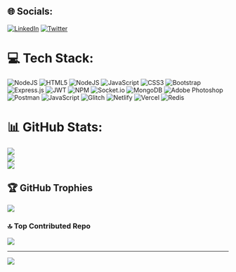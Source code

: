 
## 🌐 Socials:
[![LinkedIn](https://img.shields.io/badge/LinkedIn-%230077B5.svg?logo=linkedin&logoColor=white)](https://linkedin.com/in/saurabhkumarsah) [![Twitter](https://img.shields.io/badge/Twitter-%231DA1F2.svg?logo=Twitter&logoColor=white)](https://twitter.com/saurabhksah) 

# 💻 Tech Stack:
![NodeJS](https://img.shields.io/badge/node.js-6DA55F?style=for-the-badge&logo=node.js&logoColor=white) ![HTML5](https://img.shields.io/badge/html5-%23E34F26.svg?style=for-the-badge&logo=html5&logoColor=white) ![NodeJS](https://img.shields.io/badge/node.js-6DA55F?style=for-the-badge&logo=node.js&logoColor=white) ![JavaScript](https://img.shields.io/badge/javascript-%23323330.svg?style=for-the-badge&logo=javascript&logoColor=%23F7DF1E) ![CSS3](https://img.shields.io/badge/css3-%231572B6.svg?style=for-the-badge&logo=css3&logoColor=white) ![Bootstrap](https://img.shields.io/badge/bootstrap-%23563D7C.svg?style=for-the-badge&logo=bootstrap&logoColor=white) ![Express.js](https://img.shields.io/badge/express.js-%23404d59.svg?style=for-the-badge&logo=express&logoColor=%2361DAFB) ![JWT](https://img.shields.io/badge/JWT-black?style=for-the-badge&logo=JSON%20web%20tokens) ![NPM](https://img.shields.io/badge/NPM-%23000000.svg?style=for-the-badge&logo=npm&logoColor=white) ![Socket.io](https://img.shields.io/badge/Socket.io-black?style=for-the-badge&logo=socket.io&badgeColor=010101) ![MongoDB](https://img.shields.io/badge/MongoDB-%234ea94b.svg?style=for-the-badge&logo=mongodb&logoColor=white) ![Adobe Photoshop](https://img.shields.io/badge/adobephotoshop-%2331A8FF.svg?style=for-the-badge&logo=adobephotoshop&logoColor=white) ![Postman](https://img.shields.io/badge/Postman-FF6C37?style=for-the-badge&logo=postman&logoColor=white) ![JavaScript](https://img.shields.io/badge/javascript-%23323330.svg?style=for-the-badge&logo=javascript&logoColor=%23F7DF1E) ![Glitch](https://img.shields.io/badge/glitch-%233333FF.svg?style=for-the-badge&logo=glitch&logoColor=white) ![Netlify](https://img.shields.io/badge/netlify-%23000000.svg?style=for-the-badge&logo=netlify&logoColor=#00C7B7) ![Vercel](https://img.shields.io/badge/vercel-%23000000.svg?style=for-the-badge&logo=vercel&logoColor=white) ![Redis](https://img.shields.io/badge/redis-%23DD0031.svg?style=for-the-badge&logo=redis&logoColor=white)
# 📊 GitHub Stats:
![](https://github-readme-stats.vercel.app/api?username=saurabhkumarsah&theme=chartreuse-dark&hide_border=false&include_all_commits=true&count_private=false)<br/>
![](https://github-readme-streak-stats.herokuapp.com/?user=saurabhkumarsah&theme=chartreuse-dark&hide_border=false)<br/>
![](https://github-readme-stats.vercel.app/api/top-langs/?username=saurabhkumarsah&theme=chartreuse-dark&hide_border=false&include_all_commits=true&count_private=false&layout=compact)

## 🏆 GitHub Trophies
![](https://github-profile-trophy.vercel.app/?username=saurabhkumarsah&theme=radical&no-frame=false&no-bg=true&margin-w=4)

<!-- ## 🐦 Latest Tweet
[![](https://gtce.itsvg.in/api?username=saurabhksah)](https://github.com/VishwaGauravIn/github-twitter-card-embed)

### ✍️ Random Dev Quote
![](https://quotes-github-readme.vercel.app/api?type=horizontal&theme=radical) -->

### 🔝 Top Contributed Repo
![](https://github-contributor-stats.vercel.app/api?username=saurabhkumarsah&limit=5&theme=dark&combine_all_yearly_contributions=true)

<!-- ### 😂 Random Dev Meme
<img src="https://rm.up.railway.app/" width="512px"/> -->

---
[![](https://visitcount.itsvg.in/api?id=saurabhkumarsah&icon=0&color=8)](https://visitcount.itsvg.in)






















<!-- # Welcome to My GitHub Profile! 👋

[![LinkedIn](https://img.shields.io/badge/-LinkedIn-blue?style=flat-square&logo=linkedin&logoColor=white)](https://www.linkedin.com/in/saurabhkumarsah)
[![Twitter](https://img.shields.io/badge/-Twitter-%231DA1F2?style=flat-square&logo=twitter&logoColor=white)](https://twitter.com/saurabhksah)
[![LeetCode](https://img.shields.io/badge/-LeetCode-%231DA1F2?style=flat-square&logo=leetcode&logoColor=yellow)](https://leetcode.com/saurabhkumarsah/)
<!-- [![Portfolio](https://img.shields.io/badge/-Portfolio-%23117AC9?style=flat-square&logo=firefox&logoColor=white)](https://yourportfolio.com) -->

<!-- Hello there! 👋 I'm Saurabh Sah, a passionate Backend Developer with a strong interest in JavaScript <!--[specific technologies or domains]. Welcome to my GitHub profile! Here, you'll find a collection of my personal projects, experiments, and contributions to the open-source community. -->

<!-- ## About Me -->

<!-- - 🎓 Graduated from Aryabhatta Knowledge University, Patna with a degree in Computer Application
- 🌱 I’m constantly learning and exploring new technologies to enhance my skills
- 💡 Passionate about [Node.js](https://nodejs.org/) -->
<!-- - ✍️ Love sharing my knowledge and experiences through blog posts and technical write-ups -->
<!--2 - 💼 Currently working at [Company/Organization], where I [briefly describe your role/responsibilities] -->
<!--3 - 🔭 I’m currently working on [exciting project or goal] -->

<!-- ## Tech Stack

<!-- - 💻 Proficient in [programming languages, frameworks, or technologies you specialize in] -->
<!-- - 💻 Proficient in JavaScript, Node.js
- 🌐 Experience with web development technologies such as HTML, CSS, JavaScript, and more
- 🚀 Familiar with tools like Git, Postman, and Visual Studio Code
- 📚 Always expanding my knowledge in JavaScript
 -->
<!-- ## Projects

Here are a few highlighted projects from my GitHub repository: -->

<!-- - [Project 1](https://github.com/saurabhkumarsah/JaiKisan_FunctionUp.git) <!--  : Brief description of the project, highlighting its key features and technologies used.-->
<!-- - [Project 2](https://github.com/saurabhkumarsah/Blogging.git) <!-- : Brief description of the project, highlighting its key features and technologies used. -->
<!-- - [Project 3](https://github.com/saurabhkumarsah/URL-SHORTNER.git) <!-- : Brief description of the project, highlighting its key features and technologies used. -->

<!-- Feel free to explore my repository to discover more interesting projects and contributions. -->

<!-- ## Blog

I also write articles and blog posts on various topics, including [specific areas of interest]. Check out my latest blog posts:

- [Blog Post 1](link-to-blog-post): Brief description or summary of the blog post.
- [Blog Post 2](link-to-blog-post): Brief description or summary of the blog post.
- [Blog Post 3](link-to-blog-post): Brief description or summary of the blog post. -->

<!-- ## Let's Connect -->

<!-- I'm always open to collaborating on exciting projects, discussing new ideas, or just having a chat about technology and its impact. Feel free to reach out to me on [LinkedIn](https://www.linkedin.com/in/saurabhkumarsah) or [Twitter](https://twitter.com/saurabhksah). You can also visit my portfolio website at [yourportfolio.com](https://yourportfolio.com) to learn more about my work. -->

<!-- Looking forward to connecting with you! 😊 -->
 
 
 
 
 
